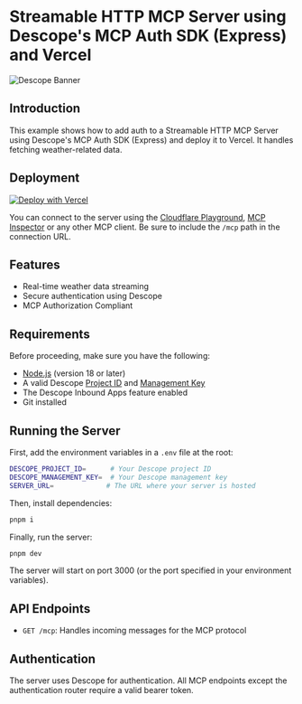 # Streamable HTTP MCP Server using Descope's MCP Auth SDK (Express) and Vercel

![Descope Banner](https://github.com/descope/.github/assets/32936811/d904d37e-e3fa-4331-9f10-2880bb708f64)

## Introduction

This example shows how to add auth to a Streamable HTTP MCP Server using Descope's MCP Auth SDK (Express) and deploy it to Vercel. It handles fetching weather-related data.

## Deployment

[![Deploy with Vercel](https://vercel.com/button)](https://vercel.com/new/clone?repository-url=https://github.com/descope/ai/tree/main/examples/express-mcp-server&env=DESCOPE_PROJECT_ID,DESCOPE_MANAGEMENT_KEY,SERVER_URL&envDescription=Required%20environment%20variables%20for%20the%20MCP%20server&envLink=https://github.com/descope/ai/tree/main/examples/express-mcp-server#requirements)

You can connect to the server using the [Cloudflare Playground](https://playground.ai.cloudflare.com/), [MCP Inspector](https://modelcontextprotocol.io/docs/tools/inspector) or any other MCP client. Be sure to include the `/mcp` path in the connection URL.

## Features

- Real-time weather data streaming
- Secure authentication using Descope
- MCP Authorization Compliant

## Requirements

Before proceeding, make sure you have the following:

- [Node.js](https://nodejs.org/) (version 18 or later)
- A valid Descope [Project ID](https://app.descope.com/settings/project) and [Management Key](https://app.descope.com/settings/company/managementkeys)
- The Descope Inbound Apps feature enabled
- Git installed

## Running the Server

First, add the environment variables in a `.env` file at the root:

```bash
DESCOPE_PROJECT_ID=      # Your Descope project ID
DESCOPE_MANAGEMENT_KEY=  # Your Descope management key
SERVER_URL=             # The URL where your server is hosted
```

Then, install dependencies:

```bash
pnpm i
```

Finally, run the server:

```bash
pnpm dev
```

The server will start on port 3000 (or the port specified in your environment variables).

## API Endpoints

- `GET /mcp`: Handles incoming messages for the MCP protocol

## Authentication

The server uses Descope for authentication. All MCP endpoints except the authentication router require a valid bearer token.
